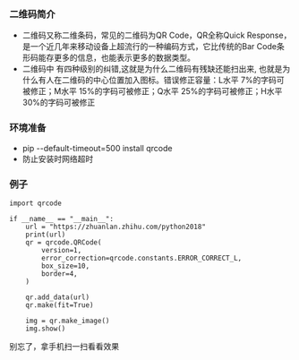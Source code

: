 ### 二维码简介
- 二维码又称二维条码，常见的二维码为QR Code，QR全称Quick Response，是一个近几年来移动设备上超流行的一种编码方式，它比传统的Bar Code条形码能存更多的信息，也能表示更多的数据类型。
- 二维码中 有四种级别的纠错,这就是为什么二维码有残缺还能扫出来, 也就是为什么有人在二维码的中心位置加入图标。错误修正容量：L水平 7%的字码可被修正；M水平 15%的字码可被修正；Q水平 25%的字码可被修正；H水平 30%的字码可被修正

### 环境准备
- pip --default-timeout=500  install qrcode
- 防止安装时网络超时


### 例子
```
import qrcode

if __name__ == "__main__":
    url = "https://zhuanlan.zhihu.com/python2018"
    print(url)
    qr = qrcode.QRCode(
        version=1,
        error_correction=qrcode.constants.ERROR_CORRECT_L,
        box_size=10,
        border=4,
    )

    qr.add_data(url)
    qr.make(fit=True)

    img = qr.make_image()
    img.show()
```
别忘了，拿手机扫一扫看看效果

